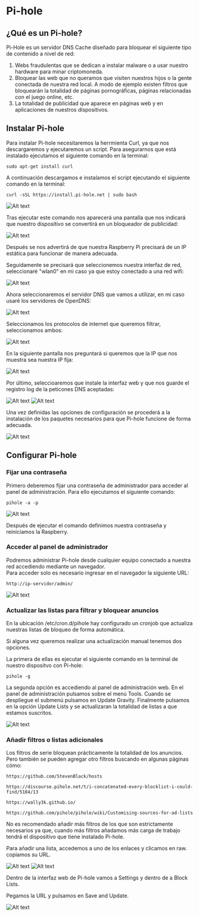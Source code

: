 # Pi-hole

## ¿Qué es un Pi-hole?
Pi-Hole es un servidor DNS Cache diseñado para bloquear el siguiente tipo de contenido a nivel de red:
1. Webs fraudulentas que se dedican a instalar malware o a usar nuestro hardware para minar criptomoneda.
2. Bloquear las web que no queramos que visiten nuestros hijos o la gente conectada de nuestra red local. A modo de ejemplo existen filtros que bloquearán la totalidad de páginas pornográficas, páginas relacionadas con el juego online, etc.
3. La totalidad de publicidad que aparece en páginas web y en aplicaciones de nuestros dispositivos.

## Instalar Pi-hole
Para instalar Pi-hole necesitaremos la herrmienta Curl, ya que nos descargaremos y ejecutaremos un script. Para asegurarnos que está instalado ejecutamos el siguiente comando en la terminal:
```
sudo apt-get install curl
```
A continuación descargamos e instalamos el script ejecutando el siguiente comando en la terminal:
```
curl -sSL https://install.pi-hole.net | sudo bash
```

![Alt text](capturas/Pi-hole/0.png?raw=true "Optional Title")

Tras ejecutar este comando nos aparecerá una pantalla que nos indicará que nuestro dispositivo se convertirá en un bloqueador de publicidad:

![Alt text](capturas/Pi-hole/1.png?raw=true "Optional Title")

Después se nos advertirá de que nuestra Raspberry Pi precisará de un IP estática para funcionar de manera adecuada.

Seguidamente se precisará que seleccionemos nuestra interfaz de red, seleccionaré "wlan0" en mi caso ya que estoy conectado a una red wifi:

![Alt text](capturas/Pi-hole/2.png?raw=true "Optional Title")

Ahora seleccionaremos el servidor DNS que vamos a utilizar, en mi caso usaré los servidores de OpenDNS:

![Alt text](capturas/Pi-hole/4.png?raw=true "Optional Title")

Seleccionamos los protocolos de internet que queremos filtrar, seleccionamos ambos:

![Alt text](capturas/Pi-hole/5.png?raw=true "Optional Title")

En la siguiente pantalla nos preguntará si queremos que la IP que nos muestra sea nuestra IP fija:

![Alt text](capturas/Pi-hole/6.png?raw=true "Optional Title")

Por último, seleccioaremos que instale la interfaz web y que nos guarde el registro log de la peticones DNS aceptadas:

![Alt text](capturas/Pi-hole/7.png?raw=true "Optional Title") 
![Alt text](capturas/Pi-hole/8.png?raw=true "Optional Title")

Una vez definidas las opciones de configuración se procederá a la instalación de los paquetes necesarios para que Pi-hole funcione de forma adecuada.

![Alt text](capturas/Pi-hole/3.png?raw=true "Optional Title")

## Configurar Pi-hole
### Fijar una contraseña
Primero deberemos fijar una contraseña de administrador para acceder al panel de administración. Para ello ejecutamos el siguiente comando:
```
pihole -a -p
```

![Alt text](capturas/Pi-hole/14.png?raw=true "Optional Title")

Después de ejecutar el comando definimos nuestra contraseña y reiniciamos la Raspberry.

### Acceder al panel de administrador
Podremos administrar Pi-hole desde cualquier equipo conectado a nuestra red accediendo mediante un navegador. <br>
Para acceder solo es necesario ingresar en el navegador la siguiente URL:
```
http://ip-servidor/admin/
```

![Alt text](capturas/Pi-hole/9.png?raw=true "Optional Title")

### Actualizar las listas para filtrar y bloquear anuncios
En la ubicación /etc/cron.d/pihole hay configurado un cronjob que actualiza nuestras listas de bloqueo de forma automática.

Si alguna vez queremos realizar una actualización manual tenemos dos opciones.

La primera de ellas es ejecutar el siguiente comando en la terminal de nuestro dispositvo con Pi-hole:
```
pihole -g
```
La segunda opción es accediendo al panel de administración web. En el panel de administración pulsamos sobre el menú Tools. Cuando se despliegue el submenú pulsamos en Update Gravity. Finalmente pulsamos en la opción Update Lists y se actualizaran la totalidad de listas a que estamos suscritos.

![Alt text](capturas/Pi-hole/10.png?raw=true "Optional Title")

### Añadir filtros o listas adicionales
Los filtros de serie bloquean prácticamente la totalidad de los anuncios. Pero también se pueden agregar otro filtros buscando en algunas páginas cómo:
```
https://github.com/StevenBlack/hosts

https://discourse.pihole.net/t/i-concatenated-every-blocklist-i-could-find/5184/13

https://wally3k.github.io/

https://github.com/pihole/pihole/wiki/Customising-sources-for-ad-lists
```
No es recomendado añadir más filtros de los que son estrictamente necesarios ya que, cuando más filtros añadamos más carga de trabajo tendrá el dispositivo que tiene instalado Pi-hole.

Para añadir una lista, accedemos a uno de los enlaces y clicamos en raw. copiamos su URL.

![Alt text](capturas/Pi-hole/11.png?raw=true "Optional Title")
![Alt text](capturas/Pi-hole/15.png?raw=true "Optional Title")

Dentro de la interfaz web de Pi-hole vamos a Settings y dentro de a Block Lists.

Pegamos la URL y pulsamos en Save and Update.

![Alt text](capturas/Pi-hole/12.png?raw=true "Optional Title")